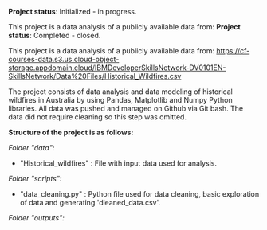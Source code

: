 **Project status**: Initialized - in progress.

This project is a data analysis of a publicly available data from: 
**Project status**: Completed - closed.

This project is a data analysis of a publicly available data from: 
https://cf-courses-data.s3.us.cloud-object-storage.appdomain.cloud/IBMDeveloperSkillsNetwork-DV0101EN-SkillsNetwork/Data%20Files/Historical_Wildfires.csv

The project consists of data analysis and data modeling of historical wildfires in Australia by using Pandas, Matplotlib and Numpy Python libraries. 
All data was pushed and managed on Github via Git bash. The data did not require cleaning so this step was omitted.


**Structure of the project is as follows:**


_Folder "data":_
- "Historical_wildfires" : File with input data used for analysis.


_Folder "scripts":_
- "data_cleaning.py" : Python file used for data cleaning, basic exploration of data and generating 'dleaned_data.csv'.


_Folder "outputs":_
